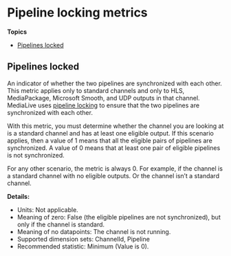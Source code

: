 # Pipeline locking metrics<a name="eml-metrics-output-lock"></a>

**Topics**
+ [Pipelines locked](#eml-metrics-pipelines-locked)

## Pipelines locked<a name="eml-metrics-pipelines-locked"></a>

An indicator of whether the two pipelines are synchronized with each other\. This metric applies only to standard channels and only to HLS, MediaPackage, Microsoft Smooth, and UDP outputs in that channel\. MediaLive uses [pipeline locking](pipeline-lock.md) to ensure that the two pipelines are synchronized with each other\. 

With this metric, you must determine whether the channel you are looking at is a standard channel and has at least one eligible output\. If this scenario applies, then a value of 1 means that all the eligible pairs of pipelines are synchronized\. A value of 0 means that at least one pair of eligible pipelines is not synchronized\.

For any other scenario, the metric is always 0\. For example, if the channel is a standard channel with no eligible outputs\. Or the channel isn’t a standard channel\.

**Details:**
+ Units: Not applicable\.
+ Meaning of zero: False \(the eligible pipelines are not synchronized\), but only if the channel is standard\.
+ Meaning of no datapoints: The channel is not running\. 
+ Supported dimension sets: ChannelId, Pipeline
+ Recommended statistic: Minimum \(Value is 0\)\.